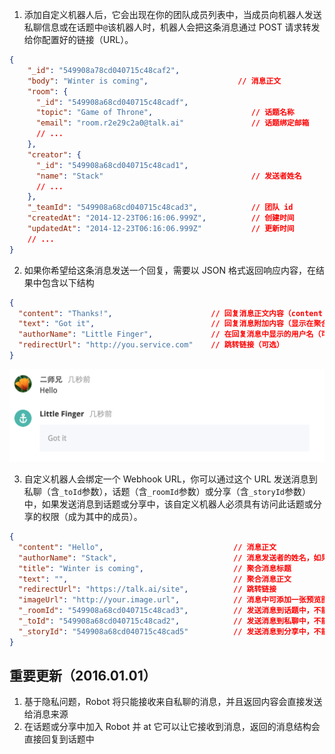 1. 添加自定义机器人后，它会出现在你的团队成员列表中，当成员向机器人发送私聊信息或在话题中`@`该机器人时，机器人会把这条消息通过 POST 请求转发给你配置好的链接（URL）。

  ```json
  {
      "_id": "549908a78cd040715c48caf2",
      "body": "Winter is coming",                    // 消息正文
      "room": {
        "_id": "549908a68cd040715c48cadf",
        "topic": "Game of Throne",                      // 话题名称
        "email": "room.r2e29c2a0@talk.ai"               // 话题绑定邮箱
        // ...
      },
      "creator": {
        "_id": "549908a68cd040715c48cad1",
        "name": "Stack"                                 // 发送者姓名
        // ...
      },
      "_teamId": "549908a68cd040715c48cad3",            // 团队 id
      "createdAt": "2014-12-23T06:16:06.999Z",          // 创建时间
      "updatedAt": "2014-12-23T06:16:06.999Z"           // 更新时间
      // ...
  }
  ```

2. 如果你希望给这条消息发送一个回复，需要以 JSON 格式返回响应内容，在结果中包含以下结构

  ```json
  {
    "content": "Thanks!",                      // 回复消息正文内容（content 与 text 至少有一个参数不为空）
    "text": "Got it",                          // 回复消息附加内容（显示在聚合消息的区域中）
    "authorName": "Little Finger",             // 在回复消息中显示的用户名（可选）
    "redirectUrl": "http://you.service.com"    // 跳转链接（可选）
  }
  ```

  ![](/images/inte-guide/sample-outgoing-1.png)

3. 自定义机器人会绑定一个 Webhook URL，你可以通过这个 URL 发送消息到私聊（含`_toId`参数），话题（含`_roomId`参数）或分享（含`_storyId`参数）中，如果发送消息到话题或分享中，该自定义机器人必须具有访问此话题或分享的权限（成为其中的成员）。

  ```json
  {
    "content": "Hello",                             // 消息正文
    "authorName": "Stack",                          // 消息发送者的姓名，如果留空将显示为机器人的名字
    "title": "Winter is coming",                    // 聚合消息标题
    "text": "",                                     // 聚合消息正文
    "redirectUrl": "https://talk.ai/site",          // 跳转链接
    "imageUrl": "http://your.image.url",            // 消息中可添加一张预览图片
    "_roomId": "549908a68cd040715c48cad3",          // 发送消息到话题中，不能与 _toId, _storyId 同时存在
    "_toId": "549908a68cd040715c48cad2",            // 发送消息到私聊中，不能与 _roomId, _storyId 同时存在
    "_storyId": "549908a68cd040715c48cad5"          // 发送消息到分享中，不能与 _toId, _roomId 同时存在
  }
  ```

## 重要更新（2016.01.01）

1. 基于隐私问题，Robot 将只能接收来自私聊的消息，并且返回内容会直接发送给消息来源
3. 在话题或分享中加入 Robot 并 at 它可以让它接收到消息，返回的消息结构会直接回复到话题中
